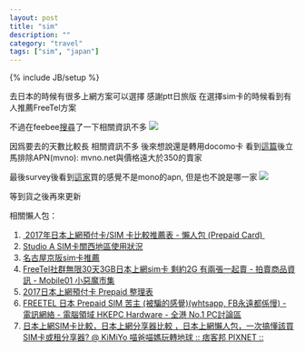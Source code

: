 ```yaml
---
layout: post
title: "sim"
description: ""
category: "travel"
tags: ["sim", "japan"]
---
```

{% include JB/setup %}

去日本的時候有很多上網方案可以選擇
感謝ptt日旅版 在選擇sim卡的時候看到有人推薦FreeTel方案

不過在feebee[搜尋][1]了一下相關資訊不多
![][image-1]

因爲要去的天數比較長 相關資訊不多 後來想說還是轉用docomo卡
看到[這篇][2]後立馬排除APN(mvno): mvno.net與價格遠大於350的賣家

最後survey後看到[這家][3]買的感覺不是mono的apn, 但是也不說是哪一家
![][image-2]


等到貨之後再來更新

相關懶人包： 
1. [ 2017年日本上網預付卡/SIM 卡比較推薦表 - 懶人包 (Prepaid Card) ][4]
2. [Studio A SIM卡關西地區使用狀況][5]
3. [名古屋京阪sim卡推薦][6]
4. [FreeTel社群無限30天3GB日本上網sim卡 剩約2G 有兩張一起賣 - 拍賣商品資訊 - Mobile01 小惡魔市集][7]　
5. [2017日本上網預付卡 Prepaid 整理表][8]
6. [FREETEL 日本 Prepaid SIM 苦主 (被騙的感覺)(whtsapp, FB永遠都係慢) - 電訊網絡 - 電腦領域 HKEPC Hardware - 全港 No.1 PC討論區][9]
7. [日本上網SIM卡比較，日本上網分享器比較 ，日本上網懶人包，一次搞懂該買SIM卡或租分享器? @ KiMiYo 喵爸喵媽玩轉地球 :: 痞客邦 PIXNET ::][10]

[1]:	http://feebee.com.tw/bid/freetel/
[2]:	https://www.ptt.cc/bbs/Japan_Travel/M.1485598795.A.CD4.html
[3]:	https://tw.bid.yahoo.com/item/%E6%98%A5%E6%9C%AB%E9%99%90%E6%99%82%E7%89%B9%E6%83%A0-%E6%97%A5%E6%9C%AC%E4%B8%8A%E7%B6%B2%E5%8D%A1-10%E5%A4%A9-1%E5%A4%A9-11%E5%A4%A9-4G-%E5%90%83%E5%88%B0%E9%A3%BD-%E9%80%81-100308677331
[4]:	https://someguytw.blogspot.tw/2016/01/2016sim-prepaid-card.html
[5]:	https://www.ptt.cc/bbs/Japan_Travel/M.1491566466.A.3FD.html
[6]:	https://www.ptt.cc/bbs/Japan_Travel/M.1492488614.A.D3F.html
[7]:	https://www.mobile01.com/mpitemdetail.php?id=1663220
[8]:	https://docs.google.com/spreadsheets/d/1jamNiIRqBN_1Jt7bZDAqNJw6OhSemLZNLNmchz1mkRc/htmlview
[9]:	http://www.hkepc.com/forum/viewthread.php?fid=44&tid=2313800&extra=&page=1
[10]:	http://kimiyo.pixnet.net/blog/post/371598115-%E6%97%A5%E6%9C%AC%E4%B8%8A%E7%B6%B2sim%E5%8D%A1%E6%AF%94%E8%BC%83%EF%BC%8C%E6%97%A5%E6%9C%AC%E4%B8%8A%E7%B6%B2%E5%88%86%E4%BA%AB%E5%99%A8%E6%AF%94%E8%BC%83-%EF%BC%8C

[image-1]:	http://i.imgur.com/DdLrlzk.png
[image-2]:	http://i.imgur.com/tbWzKkC.png
